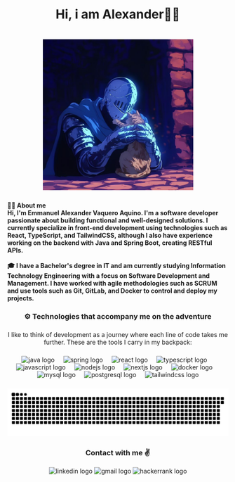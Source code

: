 <h1 align="center">Hi, i am Alexander👋🐱</h1>

###

<br clear="both">

<div align="center">
  <img height="343" src="https://github.com/Emma3913/Emma3913/blob/main/src/img/4.jpeg"  />
</div>

###

<h4 align="left">👨‍💻 About me<br>Hi, I'm Emmanuel Alexander Vaquero Aquino. I'm a software developer passionate about building functional and well-designed solutions. I currently specialize in front-end development using technologies such as React, TypeScript, and TailwindCSS, although I also have experience working on the backend with Java and Spring Boot, creating RESTful APIs.<br><br>🎓 I have a Bachelor's degree in IT and am currently studying Information Technology Engineering with a focus on Software Development and Management. I have worked with agile methodologies such as SCRUM and use tools such as Git, GitLab, and Docker to control and deploy my projects.</h4>

###

<h3 align="center">⚙️ Technologies that accompany me on the adventure</h3>

###

<p align="center">I like to think of development as a journey where each line of code takes me further. These are the tools I carry in my backpack:</p>

###

<div align="center">
  <img src="https://skillicons.dev/icons?i=java" height="51" alt="java logo"  />
  <img width="12" />
  <img src="https://skillicons.dev/icons?i=spring" height="51" alt="spring logo"  />
  <img width="12" />
  <img src="https://skillicons.dev/icons?i=react" height="51" alt="react logo"  />
  <img width="12" />
  <img src="https://skillicons.dev/icons?i=ts" height="51" alt="typescript logo"  />
  <img width="12" />
  <img src="https://skillicons.dev/icons?i=js" height="51" alt="javascript logo"  />
  <img width="12" />
  <img src="https://skillicons.dev/icons?i=nodejs" height="51" alt="nodejs logo"  />
  <img width="12" />
  <img src="https://skillicons.dev/icons?i=nextjs" height="51" alt="nextjs logo"  />
  <img width="12" />
  <img src="https://skillicons.dev/icons?i=docker" height="51" alt="docker logo"  />
  <img width="12" />
  <img src="https://skillicons.dev/icons?i=mysql" height="51" alt="mysql logo"  />
  <img width="12" />
  <img src="https://skillicons.dev/icons?i=postgres" height="51" alt="postgresql logo"  />
  <img width="12" />
  <img src="https://skillicons.dev/icons?i=tailwind" height="51" alt="tailwindcss logo"  />
</div>

###

<img src="https://github.com/Emma3913/Emma3913/blob/output/snake.svg" alt="Snake animation" />

###


<h3 align="center">Contact with me ✌️</h3>

<div align="center">
  <img src="https://raw.githubusercontent.com/maurodesouza/profile-readme-generator/master/src/assets/icons/social/linkedin/default.svg" width="52" height="40" alt="linkedin logo"  />
  <img src="https://raw.githubusercontent.com/maurodesouza/profile-readme-generator/master/src/assets/icons/social/gmail/default.svg" width="52" height="40" alt="gmail logo"  />
  <img src="https://raw.githubusercontent.com/maurodesouza/profile-readme-generator/master/src/assets/icons/social/hackerrank/default.svg" width="52" height="40" alt="hackerrank logo"  />
</div>

###
